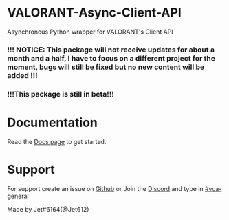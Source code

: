 # VALORANT-Async-Client-API
Asynchronous Python wrapper for VALORANT's Client API 

### !!! NOTICE: This package will not receive updates for about a month and a half, I have to focus on a different project for the moment, bugs will still be fixed but no new content will be added !!!

### !!!This package is still in beta!!!

# Documentation
Read the [Docs page](https://github.com/Jet612/VALORANT-Async-Client-API/tree/main/docs) to get started.

# Support
For support create an issue on [Github](https://github.com/Jet612/VALORANT-Async-Client-API) or Join the [Discord](https://discord.com/invite/mVXpvunBbF) and type in [#vca-general](https://discord.com/channels/1053395109581946930/1055236665930682448)

Made by Jet#6164(@Jet612)
